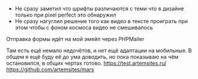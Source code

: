* Не сразу заметил что шрифты различаются с теми что в дизайне только при pixel perfect это обнаружил
* Не сразу нагуглил решение того как видео в тексте проиграть при этом чтобы с фоном космоса видео не смешивалось

Отправка формы идёт на мой эмейл через PHPMailer

Там есть ещё немало недочётов, и нет ещё адаптации на мобильные.
В общем я ещё буду её до ума доводить, но пока показываю на чём остановился, в общих чертах готово.
https://test.artemsites.ru/   
https://github.com/artemsites/mars  
